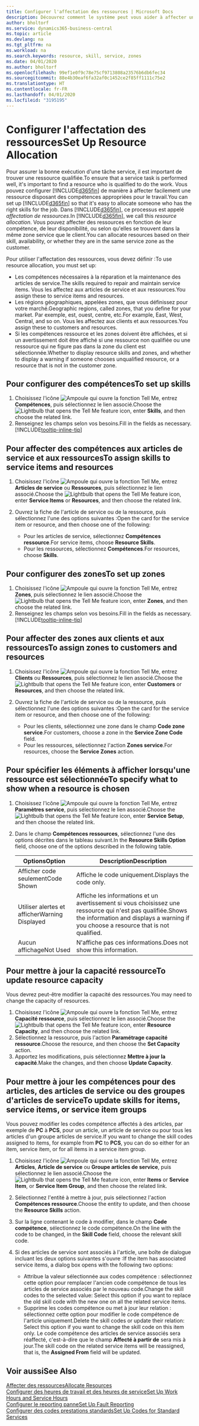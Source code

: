 ```yaml
---
title: Configurer l'affectation des ressources | Microsoft Docs
description: Découvrez comment le système peut vous aider à affecter une personne dotée des compétences requises à la fourniture d'un service.
author: bholtorf
ms.service: dynamics365-business-central
ms.topic: article
ms.devlang: na
ms.tgt_pltfrm: na
ms.workload: na
ms.search.keywords: resource, skill, service, zones
ms.date: 04/01/2020
ms.author: bholtorf
ms.openlocfilehash: 99ef1e0f9c78e75cf9713808a23576b6db6fec34
ms.sourcegitcommit: 88e4b30eaf6fa32af0c1452ce2f85ff1111c75e2
ms.translationtype: HT
ms.contentlocale: fr-FR
ms.lasthandoff: 04/01/2020
ms.locfileid: "3195195"
---
```

# <a name="set-up-resource-allocation"></a><span data-ttu-id="277de-103">Configurer l'affectation des ressources</span><span class="sxs-lookup"><span data-stu-id="277de-103">Set Up Resource Allocation</span></span>
<span data-ttu-id="277de-104">Pour assurer la bonne exécution d'une tâche service, il est important de trouver une ressource qualifiée.</span><span class="sxs-lookup"><span data-stu-id="277de-104">To ensure that a service task is performed well, it's important to find a resource who is qualified to do the work.</span></span> <span data-ttu-id="277de-105">Vous pouvez configurer [!INCLUDE[d365fin](includes/d365fin_md.md)] de manière à affecter facilement une ressource disposant des compétences appropriées pour le travail.</span><span class="sxs-lookup"><span data-stu-id="277de-105">You can set up [!INCLUDE[d365fin](includes/d365fin_md.md)] so that it's easy to allocate someone who has the right skills for the job.</span></span> <span data-ttu-id="277de-106">Dans [!INCLUDE[d365fin](includes/d365fin_md.md)], ce processus est appelé _affectation de ressources_.</span><span class="sxs-lookup"><span data-stu-id="277de-106">In [!INCLUDE[d365fin](includes/d365fin_md.md)], we call this _resource allocation_.</span></span> <span data-ttu-id="277de-107">Vous pouvez affecter des ressources en fonction de leur compétence, de leur disponibilité, ou selon qu'elles se trouvent dans la même zone service que le client.</span><span class="sxs-lookup"><span data-stu-id="277de-107">You can allocate resources based on their skill, availability, or whether they are in the same service zone as the customer.</span></span> 

<span data-ttu-id="277de-108">Pour utiliser l'affectation des ressources, vous devez définir :</span><span class="sxs-lookup"><span data-stu-id="277de-108">To use resource allocation, you must set up:</span></span>  
  
* <span data-ttu-id="277de-109">Les compétences nécessaires à la réparation et la maintenance des articles de service.</span><span class="sxs-lookup"><span data-stu-id="277de-109">The skills required to repair and maintain service items.</span></span> <span data-ttu-id="277de-110">Vous les affectez aux articles de service et aux ressources.</span><span class="sxs-lookup"><span data-stu-id="277de-110">You assign these to service items and resources.</span></span>  
* <span data-ttu-id="277de-111">Les régions géographiques, appelées zones, que vous définissez pour votre marché.</span><span class="sxs-lookup"><span data-stu-id="277de-111">Geographic regions, called zones, that you define for your market.</span></span> <span data-ttu-id="277de-112">Par exemple, est, ouest, centre, etc.</span><span class="sxs-lookup"><span data-stu-id="277de-112">For example, East, West, Central, and so on.</span></span> <span data-ttu-id="277de-113">Vous les affectez aux clients et aux ressources.</span><span class="sxs-lookup"><span data-stu-id="277de-113">You assign these to customers and resources.</span></span>  
* <span data-ttu-id="277de-114">Si les compétences ressource et les zones doivent être affichées, et si un avertissement doit être affiché si une ressource non qualifiée ou une ressource qui ne figure pas dans la zone du client est sélectionnée.</span><span class="sxs-lookup"><span data-stu-id="277de-114">Whether to display resource skills and zones, and whether to display a warning if someone chooses unqualified resource, or a resource that is not in the customer zone.</span></span>  

## <a name="to-set-up-skills"></a><span data-ttu-id="277de-115">Pour configurer des compétences</span><span class="sxs-lookup"><span data-stu-id="277de-115">To set up skills</span></span>
1. <span data-ttu-id="277de-116">Choisissez l'icône ![Ampoule qui ouvre la fonction Tell Me](media/ui-search/search_small.png "Dites-moi ce que vous voulez faire"), entrez **Compétences**, puis sélectionnez le lien associé.</span><span class="sxs-lookup"><span data-stu-id="277de-116">Choose the ![Lightbulb that opens the Tell Me feature](media/ui-search/search_small.png "Tell me what you want to do") icon, enter **Skills**, and then choose the related link.</span></span>  
2. <span data-ttu-id="277de-117">Renseignez les champs selon vos besoins.</span><span class="sxs-lookup"><span data-stu-id="277de-117">Fill in the fields as necessary.</span></span> [!INCLUDE[tooltip-inline-tip](includes/tooltip-inline-tip_md.md)]  

## <a name="to-assign-skills-to-service-items-and-resources"></a><span data-ttu-id="277de-118">Pour affecter des compétences aux articles de service et aux ressources</span><span class="sxs-lookup"><span data-stu-id="277de-118">To assign skills to service items and resources</span></span>
1. <span data-ttu-id="277de-119">Choisissez l'icône ![Ampoule qui ouvre la fonction Tell Me](media/ui-search/search_small.png "Dites-moi ce que vous voulez faire"), entrez **Articles de service** ou **Ressources**, puis sélectionnez le lien associé.</span><span class="sxs-lookup"><span data-stu-id="277de-119">Choose the ![Lightbulb that opens the Tell Me feature](media/ui-search/search_small.png "Tell me what you want to do") icon, enter **Service Items** or **Resources**, and then choose the related link.</span></span>  
2. <span data-ttu-id="277de-120">Ouvrez la fiche de l'article de service ou de la ressource, puis sélectionnez l'une des options suivantes :</span><span class="sxs-lookup"><span data-stu-id="277de-120">Open the card for the service item or resource, and then choose one of the following:</span></span>  
  
    * <span data-ttu-id="277de-121">Pour les articles de service, sélectionnez **Compétences ressource**.</span><span class="sxs-lookup"><span data-stu-id="277de-121">For service items, choose **Resource Skills**.</span></span>  
    * <span data-ttu-id="277de-122">Pour les ressources, sélectionnez **Compétences**.</span><span class="sxs-lookup"><span data-stu-id="277de-122">For resources, choose **Skills**.</span></span>  

## <a name="to-set-up-zones"></a><span data-ttu-id="277de-123">Pour configurer des zones</span><span class="sxs-lookup"><span data-stu-id="277de-123">To set up zones</span></span>
1. <span data-ttu-id="277de-124">Choisissez l'icône ![Ampoule qui ouvre la fonction Tell Me](media/ui-search/search_small.png "Dites-moi ce que vous voulez faire"), entrez **Zones**, puis sélectionnez le lien associé.</span><span class="sxs-lookup"><span data-stu-id="277de-124">Choose the ![Lightbulb that opens the Tell Me feature](media/ui-search/search_small.png "Tell me what you want to do") icon, enter **Zones**, and then choose the related link.</span></span>  
2. <span data-ttu-id="277de-125">Renseignez les champs selon vos besoins.</span><span class="sxs-lookup"><span data-stu-id="277de-125">Fill in the fields as necessary.</span></span> [!INCLUDE[tooltip-inline-tip](includes/tooltip-inline-tip_md.md)]  

## <a name="to-assign-zones-to-customers-and-resources"></a><span data-ttu-id="277de-126">Pour affecter des zones aux clients et aux ressources</span><span class="sxs-lookup"><span data-stu-id="277de-126">To assign zones to customers and resources</span></span> 
1. <span data-ttu-id="277de-127">Choisissez l'icône ![Ampoule qui ouvre la fonction Tell Me](media/ui-search/search_small.png "Dites-moi ce que vous voulez faire"), entrez **Clients** ou **Ressources**, puis sélectionnez le lien associé.</span><span class="sxs-lookup"><span data-stu-id="277de-127">Choose the ![Lightbulb that opens the Tell Me feature](media/ui-search/search_small.png "Tell me what you want to do") icon, enter **Customers** or **Resources**, and then choose the related link.</span></span>  
2. <span data-ttu-id="277de-128">Ouvrez la fiche de l'article de service ou de la ressource, puis sélectionnez l'une des options suivantes :</span><span class="sxs-lookup"><span data-stu-id="277de-128">Open the card for the service item or resource, and then choose one of the following:</span></span>  
  
    * <span data-ttu-id="277de-129">Pour les clients, sélectionnez une zone dans le champ **Code zone service**.</span><span class="sxs-lookup"><span data-stu-id="277de-129">For customers, choose a zone in the **Service Zone Code** field.</span></span>  
    * <span data-ttu-id="277de-130">Pour les ressources, sélectionnez l'action **Zones service**.</span><span class="sxs-lookup"><span data-stu-id="277de-130">For resources, choose the **Service Zones** action.</span></span>  

## <a name="to-specify-what-to-show-when-a-resource-is-chosen"></a><span data-ttu-id="277de-131">Pour spécifier les éléments à afficher lorsqu'une ressource est sélectionnée</span><span class="sxs-lookup"><span data-stu-id="277de-131">To specify what to show when a resource is chosen</span></span>
1. <span data-ttu-id="277de-132">Choisissez l'icône ![Ampoule qui ouvre la fonction Tell Me](media/ui-search/search_small.png "Dites-moi ce que vous voulez faire"), entrez **Paramètres service**, puis sélectionnez le lien associé.</span><span class="sxs-lookup"><span data-stu-id="277de-132">Choose the ![Lightbulb that opens the Tell Me feature](media/ui-search/search_small.png "Tell me what you want to do") icon, enter **Service Setup**, and then choose the related link.</span></span> 
2. <span data-ttu-id="277de-133">Dans le champ **Compétences ressources**, sélectionnez l'une des options décrites dans le tableau suivant.</span><span class="sxs-lookup"><span data-stu-id="277de-133">In the **Resource Skills Option** field, choose one of the options described in the following table.</span></span>  
  
    |<span data-ttu-id="277de-134">**Options**</span><span class="sxs-lookup"><span data-stu-id="277de-134">**Option**</span></span>|<span data-ttu-id="277de-135">**Description**</span><span class="sxs-lookup"><span data-stu-id="277de-135">**Description**</span></span>|  
    |------------|-------------|  
    |<span data-ttu-id="277de-136">Afficher code seulement</span><span class="sxs-lookup"><span data-stu-id="277de-136">Code Shown</span></span> | <span data-ttu-id="277de-137">Affiche le code uniquement.</span><span class="sxs-lookup"><span data-stu-id="277de-137">Displays the code only.</span></span>|  
    |<span data-ttu-id="277de-138">Utiliser alertes et afficher</span><span class="sxs-lookup"><span data-stu-id="277de-138">Warning Displayed</span></span> | <span data-ttu-id="277de-139">Affiche les informations et un avertissement si vous choisissez une ressource qui n'est pas qualifiée.</span><span class="sxs-lookup"><span data-stu-id="277de-139">Shows the information and displays a warning if you choose a resource that is not qualified.</span></span>|  
    |<span data-ttu-id="277de-140">Aucun affichage</span><span class="sxs-lookup"><span data-stu-id="277de-140">Not Used</span></span> | <span data-ttu-id="277de-141">N'affiche pas ces informations.</span><span class="sxs-lookup"><span data-stu-id="277de-141">Does not show this information.</span></span>|  

## <a name="to-update-resource-capacity"></a><span data-ttu-id="277de-142">Pour mettre à jour la capacité ressource</span><span class="sxs-lookup"><span data-stu-id="277de-142">To update resource capacity</span></span>  
<span data-ttu-id="277de-143">Vous devrez peut-être modifier la capacité des ressources.</span><span class="sxs-lookup"><span data-stu-id="277de-143">You may need to change the capacity of resources.</span></span>  
  
1. <span data-ttu-id="277de-144">Choisissez l'icône ![Ampoule qui ouvre la fonction Tell Me](media/ui-search/search_small.png "Dites-moi ce que vous voulez faire"), entrez **Capacité ressource**, puis sélectionnez le lien associé.</span><span class="sxs-lookup"><span data-stu-id="277de-144">Choose the ![Lightbulb that opens the Tell Me feature](media/ui-search/search_small.png "Tell me what you want to do") icon, enter **Resource Capacity**, and then choose the related link.</span></span>  
2. <span data-ttu-id="277de-145">Sélectionnez la ressource, puis l'action **Paramétrage capacité ressource**.</span><span class="sxs-lookup"><span data-stu-id="277de-145">Choose the resource, and then choose the **Set Capacity** action.</span></span>  
3. <span data-ttu-id="277de-146">Apportez les modifications, puis sélectionnez **Mettre à jour la capacité**.</span><span class="sxs-lookup"><span data-stu-id="277de-146">Make the changes, and then choose **Update Capacity**.</span></span>  

## <a name="to-update-skills-for-items-service-items-or-service-item-groups"></a><span data-ttu-id="277de-147">Pour mettre à jour les compétences pour des articles, des articles de service ou des groupes d'articles de service</span><span class="sxs-lookup"><span data-stu-id="277de-147">To update skills for items, service items, or service item groups</span></span>
<span data-ttu-id="277de-148">Vous pouvez modifier les codes compétence affectés à des articles, par exemple de **PC** à **PCS**, pour un article, un article de service ou pour tous les articles d'un groupe articles de service.</span><span class="sxs-lookup"><span data-stu-id="277de-148">If you want to change the skill codes assigned to items, for example from **PC** to **PCS**, you can do so either for an item, service item, or for all items in a service item group.</span></span>  
  
1. <span data-ttu-id="277de-149">Choisissez l'icône ![Ampoule qui ouvre la fonction Tell Me](media/ui-search/search_small.png "Dites-moi ce que vous voulez faire"), entrez **Articles**, **Article de service** ou **Groupe articles de service**, puis sélectionnez le lien associé.</span><span class="sxs-lookup"><span data-stu-id="277de-149">Choose the ![Lightbulb that opens the Tell Me feature](media/ui-search/search_small.png "Tell me what you want to do") icon, enter **Items** or **Service Item**, or **Service Item Group**, and then choose the related link.</span></span>  
2. <span data-ttu-id="277de-150">Sélectionnez l'entité à mettre à jour, puis sélectionnez l'action **Compétences ressource**.</span><span class="sxs-lookup"><span data-stu-id="277de-150">Choose the entity to update, and then choose the **Resource Skills** action.</span></span>  
3. <span data-ttu-id="277de-151">Sur la ligne contenant le code à modifier, dans le champ **Code compétence**, sélectionnez le code compétence.</span><span class="sxs-lookup"><span data-stu-id="277de-151">On the line with the code to be changed, in the **Skill Code** field, choose the relevant skill code.</span></span>  
4.  <span data-ttu-id="277de-152">Si des articles de service sont associés à l'article, une boîte de dialogue incluant les deux options suivantes s'ouvre :</span><span class="sxs-lookup"><span data-stu-id="277de-152">If the item has associated service items, a dialog box opens with the following two options:</span></span>  
  
    * <span data-ttu-id="277de-153">Attribue la valeur sélectionnée aux codes compétence : sélectionnez cette option pour remplacer l'ancien code compétence de tous les articles de service associés par le nouveau code.</span><span class="sxs-lookup"><span data-stu-id="277de-153">Change the skill codes to the selected value: Select this option if you want to replace the old skill code with the new one on all the related service items.</span></span>  
    * <span data-ttu-id="277de-154">Supprime les codes compétence ou met à jour leur relation : sélectionnez cette option pour modifier le code compétence de l'article uniquement.</span><span class="sxs-lookup"><span data-stu-id="277de-154">Delete the skill codes or update their relation: Select this option if you want to change the skill code on this item only.</span></span> <span data-ttu-id="277de-155">Le code compétence des articles de service associés sera réaffecté, c'est-à-dire que le champ **Affecté à partir de** sera mis à jour.</span><span class="sxs-lookup"><span data-stu-id="277de-155">The skill code on the related service items will be reassigned, that is, the **Assigned From** field will be updated.</span></span>  
  
## <a name="see-also"></a><span data-ttu-id="277de-156">Voir aussi</span><span class="sxs-lookup"><span data-stu-id="277de-156">See Also</span></span>
[<span data-ttu-id="277de-157">Affecter des ressources</span><span class="sxs-lookup"><span data-stu-id="277de-157">Allocate Resources</span></span>](service-how-to-allocate-resources.md)  
[<span data-ttu-id="277de-158">Configurer des heures de travail et des heures de service</span><span class="sxs-lookup"><span data-stu-id="277de-158">Set Up Work Hours and Service Hours</span></span>](service-how-setup-work-service-hours.md)  
[<span data-ttu-id="277de-159">Configurer le reporting panne</span><span class="sxs-lookup"><span data-stu-id="277de-159">Set Up Fault Reporting</span></span>](service-how-setup-fault-reporting.md)  
[<span data-ttu-id="277de-160">Configurer des codes prestations standards</span><span class="sxs-lookup"><span data-stu-id="277de-160">Set Up Codes for Standard Services</span></span>](service-how-setup-service-coding.md)  
 

